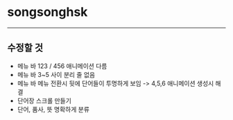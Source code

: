 # songsonghsk
----
## 수정할 것 

* 메뉴 바 123 / 456 애니메이션 다름 
* 메뉴 바 3~5 사이 분리 줄 없음 
* 메뉴 바 메뉴 전환시 뒷에 단어들이 투명하게 보임 -> 4,5,6 애니메이션 생성시 해결 
* 단어장 스크롤 만들기 
* 단어, 품사, 뜻 명확하게 분류 
